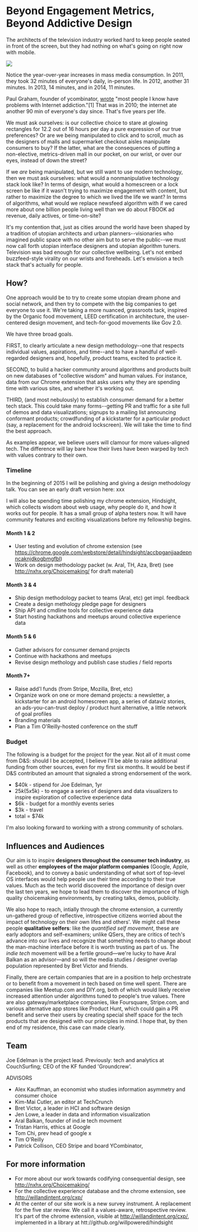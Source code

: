 
# Beyond Engagement Metrics, Beyond Addictive Design

The architects of the television industry worked hard to keep people seated in front of the screen, but they had nothing on what's going on right now with mobile.

![](http://www.emarketer.com/images/chart_gifs/171001-172000/171913.gif)

Notice the year-over-year increases in mass media consumption.  In 2011, they took 32 minutes of everyone's daily, in-person life.  In 2012, another 31 minutes.  In 2013, 14 minutes, and in 2014, 11 minutes.

Paul Graham, founder of ycombinator, [wrote](http://www.paulgraham.com/addiction.html) "most people I know have problems with Internet addiction."[1]  That was in 2010; the internet ate another 90 min of everyone's day since.  That's five years per life.

We must ask ourselves: is our collective choice to stare at glowing rectangles for 12.2 out of 16 hours per day a pure expression of our true preferences?  Or are we being manipulated to click and to scroll, much as the designers of malls and supermarket checkout aisles manipulate consumers to buy?  If the latter, what are the consequences of putting a non-elective, metrics-driven mall in our pocket, on our wrist, or over our eyes, instead of down the street?

If we *are* being manipulated, but we still want to use modern technology, then we must ask ourselves: what would a nonmanipulative technology stack look like?  In terms of design, what would a homescreen or a lock screen be like if it wasn't trying to maximize engagement with content, but rather to maximize the degree to which we lived the life we want?  In terms of algorithms, what would we replace newsfeed algorithm with if we cared more about one billion people living well than we do about FBOOK ad revenue, daily actives, or time-on-site?

It's my contention that, just as cities around the world have been shaped by a tradition of utopian architects and urban planners--visionaries who imagined public space with no other aim but to serve the public--we must now call forth utopian interface designers and utopian algorithm tuners.  Television was bad enough for our collective wellbeing.  Let's not embed buzzfeed-style virality on our wrists and foreheads.  Let's envision a tech stack that's actually for people.



## How?

One approach would be to try to create some utopian dream phone and social network, and then try to compete with the big companies to get everyone to use it.  We're taking a more nuanced, grassroots tack, inspired by the Organic food movement, LEED certification in architecture, the user-centered design movement, and tech-for-good movements like Gov 2.0.

We have three broad goals.

FIRST, to clearly articulate a new design methodology--one that respects individual values, aspirations, and time--and to have a handful of well-regarded designers and, hopefully, product teams, excited to practice it.

SECOND, to build a hacker community around algorithms and products built on new databases of "collective wisdom" and human values.  For instance, data from our Chrome extension that asks users why they are spending time with various sites, and whether it's working out.

THIRD, (and most nebulously) to establish consumer demand for a better tech stack.  This could take many forms--getting PR and traffic for a site full of demos and data visualizations; signups to a mailing list announcing conformant products; crowdfunding of a kickstarter for a particular product (say, a replacement for the android lockscreen).  We will take the time to find the best approach.

As examples appear, we believe users will clamour for more values-aligned tech.  The difference will lay bare how their lives have been warped by tech with values contrary to their own.



### Timeline

In the beginning of 2015 I will be polishing and giving a design methodology talk.  You can see an early draft version here:  xxx 

I will also be spending time polishing my chrome extension, Hindsight, which collects wisdom about web usage, why people do it, and how it works out for people.  It has a small group of alpha testers now.  It will have community features and exciting visualizations before my fellowship begins.


#### Month 1 & 2

* User testing and evolution of chrome extension
  (see https://chrome.google.com/webstore/detail/hindsight/accbpganjjaadepnncaknjdkogbmgfbl)
* Work on design methodology packet (w. Aral, TH, Aza, Bret)
  (see http://nxhx.org/Choicemaking/ for draft material)


#### Month 3 & 4

* Ship design methodology packet to teams (Aral, etc) get impl. feedback
* Create a design methology pledge page for designers
* Ship API and cmdline tools for collective experience data
* Start hosting hackathons and meetups around collective experience data


#### Month 5 & 6

* Gather advisors for consumer demand projects
* Continue with hackathons and meetups
* Revise design methology and publish case studies / field reports


#### Month 7+

* Raise add'l funds (from Stripe, Mozilla, Bret, etc)
* Organize work on one or more demand projects:  a newsletter, a kickstarter for an android homescreen app, a series of dataviz stories, an ads-you-can-trust deploy / product hunt alternative, a little network of goal profiles
* Branding materials
* Plan a Tim O'Reilly-hosted conference on the stuff



### Budget

The following is a budget for the project for the year.  Not all of it must come from D&S: should I be accepted, I believe I'll be able to raise additional funding from other sources, even for my first six months.  It would be best if D&S contributed an amount that signaled a strong endorsement of the work.

* $40k - stipend for Joe Edelman, 1yr
* $25k (5x$5k) - to engage a series of designers and data visualizers to inspire exploration of collective experience data
* $6k - budget for a monthly events series
* $3k - travel
* total = $74k

I'm also looking forward to working with a strong community of scholars.


## Influences and Audiences

Our aim is to inspire **designers throughout the consumer tech industry**, as well as other **employees of the major platform companies** (Google, Apple, Facebook), and to convey a basic understanding of what sort of top-level OS interfaces would help people use their time according to their true values.  Much as the tech world discovered the importance of design over the last ten years, we hope to lead them to discover the importance of high quality choicemaking environments, by creating talks, demos, publicity.

We also hope to reach, intially through the chrome extension, a currently un-gathered group of reflective, introspective citizens worried about the impact of technology on their own lifes and others'.  We might call these people **qualitative selfers**:  like the *quantified self movement*, these are early adoptors and self-examiners; unlike QSers, they are critics of tech's advance into our lives and recognize that something needs to change about the man-machine interface before it is worth trusting as part of us.  The *indie tech* movement will be a fertile ground—we're lucky to have Aral Balkan as an advisor—and so will the media studies / designer overlap population represented by Bret Victor and friends.

Finally, there are certain companies that are in a position to help orchestrate or to benefit from a movement in tech based on time well spent.  There are companies like Meetup.com and DIY.org, both of which would likely receive increased attention under algorithms tuned to people's true values.  There are also gateway/marketplace companies, like Foursquare, Stripe.com, and various alternative app stores like Product Hunt, which could gain a PR benefit and serve their users by creating special shelf space for the tech products that are designed with our principles in mind.  I hope that, by then end of my residence, this case can made clearly.



## Team 

Joe Edelman is the project lead. Previously:  tech and analytics at CouchSurfing; CEO of the KF funded 'Groundcrew'.

ADVISORS

* Alex Kauffman, an economist who studies information asymmetry and consumer choice
* Kim-Mai Cutler, an editor at TechCrunch
* Bret Victor, a leader in HCI and software design
* Jen Lowe, a leader in data and information visualization
* Aral Balkan, founder of ind.ie tech movment
* Tristan Harris, ethics at Google
* Tom Chi, prev head of google x
* Tim O'Reilly
* Patrick Collison, CEO Stripe and board YCombinator,


## For more information

* For more about our work towards codifying consequential design, see http://nxhx.org/Choicemaking/
* For the collective experience database and the chrome extension, see http://willandintent.org/cxp/
* At the center of our site work is a new survey instrument.  A replacement for the five star review.  We call it a values-aware, retrospective review.  It's part of the chrome extension, visible at http://willandintent.org/cxp/, implemented in a library at htt://github.org/willpowered/hindsight
